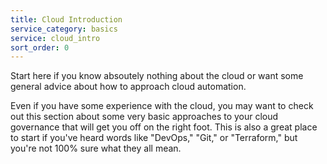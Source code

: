 ```yaml
---
title: Cloud Introduction
service_category: basics
service: cloud_intro
sort_order: 0
---
```

Start here if you know absoutely nothing about the cloud or want some general advice about how to approach cloud automation.
<!--more-->

Even if you have some experience with the cloud, you may want to check out this section about some very basic approaches to your cloud governance that will get you off on the right foot. This is also a great place to start if you've heard words like "DevOps," "Git," or "Terraform," but you're not 100% sure what they all mean.